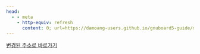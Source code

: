 ```yaml
---
head:
  - - meta
    - http-equiv: refresh
      content: 0; url=https://damoang-users.github.io/gnuboard5-guide/make/skin/about.html
---
```


[변경된 주소로 바로가기](https://damoang-users.github.io/gnuboard5-guide/make/skin/about.html)
